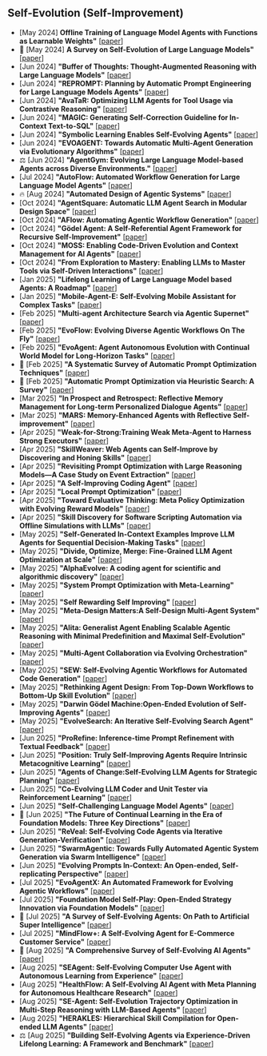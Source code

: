 ## Self-Evolution (Self-Improvement)
* [May 2024] **Offline Training of Language Model Agents with Functions as Learnable Weights"** [[paper](https://arxiv.org/abs/2402.11359)]
* 📖 [May 2024] **A Survey on Self-Evolution of Large Language Models"** [[paper](https://arxiv.org/abs/2404.14387)]
* [Jun 2024] **"Buffer of Thoughts: Thought-Augmented Reasoning with Large Language Models"** [[paper](https://arxiv.org/abs/2406.04271)]
* [Jun 2024] **"REPROMPT: Planning by Automatic Prompt Engineering for Large Language Models Agents"** [[paper](https://arxiv.org/abs/2406.11132)]
* [Jun 2024] **"AvaTaR: Optimizing LLM Agents for Tool Usage via Contrastive Reasoning"** [[paper](https://arxiv.org/abs/2406.11200)]
* [Jun 2024] **"MAGIC: Generating Self-Correction Guideline for In-Context Text-to-SQL"** [[paper](https://arxiv.org/abs/2406.12692)]
* [Jun 2024] **"Symbolic Learning Enables Self-Evolving Agents"** [[paper](https://arxiv.org/abs/2406.18532)]
* [Jun 2024] **"EVOAGENT: Towards Automatic Multi-Agent Generation via Evolutionary Algorithms"** [[paper](https://arxiv.org/abs/2406.14228)]
* ⚖️ [Jun 2024] **"AgentGym: Evolving Large Language Model-based Agents across Diverse Environments."** [[paper](https://arxiv.org/abs/2406.04151)]
* [Jul 2024] **"AutoFlow: Automated Workflow Generation for Large Language Model Agents"** [[paper](https://arxiv.org/abs/2407.12821)]
* 🔥 [Aug 2024] **"Automated Design of Agentic Systems"** [[paper](https://arxiv.org/abs/2408.08435)]
* [Oct 2024] **"AgentSquare: Automatic LLM Agent Search in Modular Design Space"** [[paper](https://arxiv.org/abs/2410.06153)]
* [Oct 2024] **"AFlow: Automating Agentic Workflow Generation"** [[paper](https://arxiv.org/abs/2410.10762)]
* [Oct 2024] **"Gödel Agent: A Self-Referential Agent Framework for Recursive Self-Improvement"** [[paper](https://arxiv.org/abs/2410.04444)]
* [Oct 2024] **"MOSS: Enabling Code-Driven Evolution and Context Management for AI Agents"** [[paper](https://arxiv.org/abs/2409.16120)]
* [Oct 2024] **"From Exploration to Mastery: Enabling LLMs to Master Tools via Self-Driven Interactions"** [[paper](https://arxiv.org/abs/2410.08197)]
* [Jan 2025] **"Lifelong Learning of Large Language Model based Agents: A Roadmap"** [[paper](https://arxiv.org/abs/2501.07278)]
* [Jan 2025] **"Mobile-Agent-E: Self-Evolving Mobile Assistant for Complex Tasks"** [[paper](https://arxiv.org/abs/2501.11733)]
* [Feb 2025] **"Multi-agent Architecture Search via Agentic Supernet"** [[paper](https://arxiv.org/abs/2502.04180)]
* [Feb 2025] **"EvoFlow: Evolving Diverse Agentic Workflows On The Fly"** [[paper](https://arxiv.org/abs/2502.07373)]
* [Feb 2025] **"EvoAgent: Agent Autonomous Evolution with Continual World Model for Long-Horizon Tasks"** [[paper](https://arxiv.org/abs/2502.05907)]
* 📖 [Feb 2025] **"A Systematic Survey of Automatic Prompt Optimization Techniques"** [[paper](https://arxiv.org/abs/2502.16923)]
* 📖 [Feb 2025] **"Automatic Prompt Optimization via Heuristic Search: A Survey"** [[paper](https://arxiv.org/abs/2502.18746)]
* [Mar 2025] **"In Prospect and Retrospect: Reflective Memory Management for Long-term Personalized Dialogue Agents"** [[paper](https://arxiv.org/abs/2503.08026)]
* [Mar 2025] **"MARS: Memory-Enhanced Agents with Reflective Self-improvement"** [[paper](https://arxiv.org/abs/2503.19271)]
* [Apr 2025] **"Weak-for-Strong:Training Weak Meta-Agent to Harness Strong Executors"** [[paper](https://arxiv.org/abs/2504.04785)]
* [Apr 2025] **"SkillWeaver: Web Agents can Self-Improve by Discovering and Honing Skills"** [[paper](https://arxiv.org/abs/2504.07079)]
* [Apr 2025] **"Revisiting Prompt Optimization with Large Reasoning Models—A Case Study on Event Extraction"** [[paper](https://arxiv.org/abs/2504.07357)]
* [Apr 2025] **"A Self-Improving Coding Agent"** [[paper](https://arxiv.org/abs/2504.15228)]
* [Apr 2025] **"Local Prompt Optimization"** [[paper](https://arxiv.org/abs/2504.20355)]
* [Apr 2025] **"Toward Evaluative Thinking: Meta Policy Optimization with Evolving Reward Models"** [[paper](https://arxiv.org/abs/2504.20157)]
* [Apr 2025] **"Skill Discovery for Software Scripting Automation via Offline Simulations with LLMs"** [[paper](https://arxiv.org/abs/2504.20406)]
* [May 2025] **"Self-Generated In-Context Examples Improve LLM Agents for Sequential Decision-Making Tasks"** [[paper](https://www.arxiv.org/abs/2505.00234)]
* [May 2025] **"Divide, Optimize, Merge: Fine-Grained LLM Agent Optimization at Scale"** [[paper](https://arxiv.org/abs/2505.03973)]
* [May 2025] **"AlphaEvolve: A coding agent for scientific and algorithmic discovery"** [[paper](https://deepmind.google/discover/blog/alphaevolve-a-gemini-powered-coding-agent-for-designing-advanced-algorithms/)]
* [May 2025] **"System Prompt Optimization with Meta-Learning"** [[paper](https://www.arxiv.org/abs/2505.09666)]
* [May 2025] **"Self Rewarding Self Improving"** [[paper](https://www.arxiv.org/abs/2505.08827)]
* [May 2025] **"Meta-Design Matters:A Self-Design Multi-Agent System"** [[paper](http://arxiv.org/abs/2505.14996)]
* [May 2025] **"Alita: Generalist Agent Enabling Scalable Agentic Reasoning with Minimal Predefinition and Maximal Self-Evolution"** [[paper](https://arxiv.org/abs/2505.20286)]
* [May 2025] **"Multi-Agent Collaboration via Evolving Orchestration"** [[paper](https://www.arxiv.org/abs/2505.19591)]
* [May 2025] **"SEW: Self-Evolving Agentic Workflows for Automated Code Generation"** [[paper](https://arxiv.org/abs/2505.18646)]
* [May 2025] **"Rethinking Agent Design: From Top-Down Workflows to Bottom-Up Skill Evolution"** [[paper](https://arxiv.org/abs/2505.17673)]
* [May 2025] **"Darwin Gödel Machine:Open-Ended Evolution of Self-Improving Agents"** [[paper](https://arxiv.org/abs/2505.22954)]
* [May 2025] **"EvolveSearch: An Iterative Self-Evolving Search Agent"** [[paper](https://arxiv.org/abs/2505.22501)]
* [Jun 2025] **"ProRefine: Inference-time Prompt Refinement with Textual Feedback"** [[paper](https://www.arxiv.org/abs/2506.05305)]
* [Jun 2025] **"Position: Truly Self-Improving Agents Require Intrinsic Metacognitive Learning"** [[paper](https://arxiv.org/abs/2506.05109)]
* [Jun 2025] **"Agents of Change:Self-Evolving LLM Agents for Strategic Planning"** [[paper](https://arxiv.org/abs/2506.04651)]
* [Jun 2025] **"Co-Evolving LLM Coder and Unit Tester via Reinforcement Learning"** [[paper](https://arxiv.org/abs/2506.03136)]
* [Jun 2025] **"Self-Challenging Language Model Agents"** [[paper](https://arxiv.org/abs/2506.01716)]
* 📖 [Jun 2025] **"The Future of Continual Learning in the Era of Foundation Models: Three Key Directions"** [[paper](https://arxiv.org/abs/2506.03320)]
* [Jun 2025] **"ReVeal: Self-Evolving Code Agents via Iterative Generation-Verification"** [[paper](https://arxiv.org/abs/2506.11442)]
* [Jun 2025] **"SwarmAgentic: Towards Fully Automated Agentic System Generation via Swarm Intelligence"** [[paper](https://arxiv.org/abs/2506.15672)]
* [Jun 2025] **"Evolving Prompts In-Context: An Open-ended, Self-replicating Perspective"** [[paper](https://arxiv.org/abs/2506.17930)]
* [Jul 2025] **"EvoAgentX: An Automated Framework for Evolving Agentic Workflows"** [[paper](http://arxiv.org/abs/2507.03616)]
* [Jul 2025] **"Foundation Model Self-Play: Open-Ended Strategy Innovation via Foundation Models"** [[paper](https://arxiv.org/abs/2507.06466)]
* 📖 [Jul 2025] **"A Survey of Self-Evolving Agents: On Path to Artificial Super Intelligence"** [[paper](https://arxiv.org/abs/2507.21046)]
* [Jul 2025] **"MindFlow+: A Self-Evolving Agent for E-Commerce Customer Service"** [[paper](https://arxiv.org/abs/2507.18884)]
* 📖 [Aug 2025] **"A Comprehensive Survey of Self-Evolving AI Agents"** [[paper](https://arxiv.org/abs/2508.07407)]
* [Aug 2025] **"SEAgent: Self-Evolving Computer Use Agent with Autonomous Learning from Experience"** [[paper](https://www.arxiv.org/abs/2508.04700)]
* [Aug 2025] **"HealthFlow: A Self-Evolving AI Agent with Meta Planning for Autonomous Healthcare Research"** [[paper](https://arxiv.org/abs/2508.02621)]
* [Aug 2025] **"SE-Agent: Self-Evolution Trajectory Optimization in Multi-Step Reasoning with LLM-Based Agents"** [[paper](https://arxiv.org/abs/2508.02085)]
* [Aug 2025] **"HERAKLES: Hierarchical Skill Compilation for Open-ended LLM Agents"** [[paper](https://arxiv.org/abs/2508.14751v1)]
* ⚖️ [Aug 2025] **"Building Self-Evolving Agents via Experience-Driven Lifelong Learning: A Framework and Benchmark"** [[paper](https://arxiv.org/abs/2508.19005)]